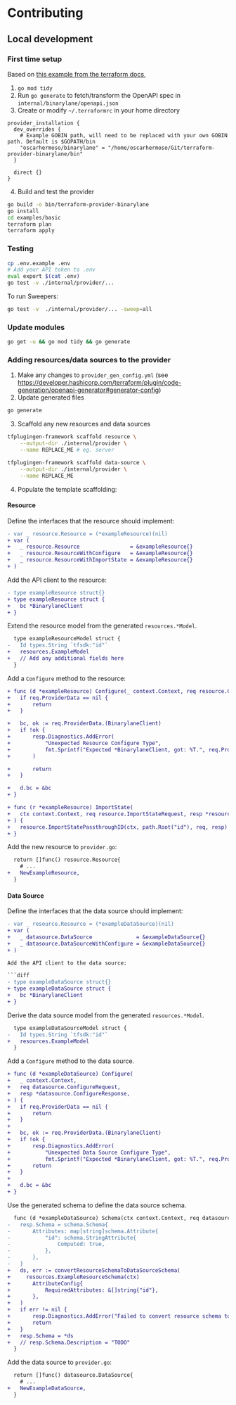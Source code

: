 # Contributing

## Local development

### First time setup

Based on [this example from the terraform docs](https://developer.hashicorp.com/terraform/plugin/code-generation/workflow-example),

1. `go mod tidy`
2. Run `go generate` to fetch/transform the OpenAPI spec in `internal/binarylane/openapi.json`
3. Create or modify `~/.terraformrc` in your home directory

```hcl
provider_installation {
  dev_overrides {
    # Example GOBIN path, will need to be replaced with your own GOBIN path. Default is $GOPATH/bin
    "oscarhermoso/binarylane" = "/home/oscarhermoso/Git/terraform-provider-binarylane/bin"
  }

  direct {}
}
```

4. Build and test the provider

```sh
go build -o bin/terraform-provider-binarylane
go install
cd examples/basic
terraform plan
terraform apply
```

### Testing


```sh
cp .env.example .env
# Add your API token to .env
eval export $(cat .env)
go test -v ./internal/provider/...
```

To run Sweepers:

```sh
go test -v  ./internal/provider/... -sweep=all
```

### Update modules

```sh
go get -u && go mod tidy && go generate
```

### Adding resources/data sources to the provider

1. Make any changes to `provider_gen_config.yml` (see https://developer.hashicorp.com/terraform/plugin/code-generation/openapi-generator#generator-config)
2. Update generated files

```sh
go generate
```

3. Scaffold any new resources and data sources

```sh
tfplugingen-framework scaffold resource \
    --output-dir ./internal/provider \
    --name REPLACE_ME # eg. server
```

```sh
tfplugingen-framework scaffold data-source \
    --output-dir ./internal/provider \
    --name REPLACE_ME
```

4. Populate the template scaffolding:

#### Resource

Define the interfaces that the resource should implement:

```diff
- var _ resource.Resource = (*exampleResource)(nil)
+ var (
+ 	_ resource.Resource                = &exampleResource{}
+ 	_ resource.ResourceWithConfigure   = &exampleResource{}
+ 	_ resource.ResourceWithImportState = &exampleResource{}
+ )
```

Add the API client to the resource:

```diff
- type exampleResource struct{}
+ type exampleResource struct {
+ 	bc *BinarylaneClient
+ }
```

Extend the resource model from the generated `resources.*Model`.

```diff
  type exampleResourceModel struct {
- 	Id types.String `tfsdk:"id"`
+ 	resources.ExampleModel
+   // Add any additional fields here
  }
```

Add a `Configure` method to the resource:

```diff
+ func (d *exampleResource) Configure(_ context.Context, req resource.ConfigureRequest, resp *resource.ConfigureResponse) {
+ 	if req.ProviderData == nil {
+ 		return
+ 	}

+ 	bc, ok := req.ProviderData.(BinarylaneClient)
+ 	if !ok {
+ 		resp.Diagnostics.AddError(
+ 			"Unexpected Resource Configure Type",
+ 			fmt.Sprintf("Expected *BinarylaneClient, got: %T.", req.ProviderData),
+ 		)

+ 		return
+ 	}

+ 	d.bc = &bc
+ }
```

```diff
+ func (r *exampleResource) ImportState(
+   ctx context.Context, req resource.ImportStateRequest, resp *resource.ImportStateResponse,
+ ) {
+ 	resource.ImportStatePassthroughID(ctx, path.Root("id"), req, resp)
+ }
```

Add the new resource to `provider.go`:

```diff
  return []func() resource.Resource{
    # ...
+   NewExampleResource,
  }
```

#### Data Source

Define the interfaces that the data source should implement:

```diff
- var _ resource.Resource = (*exampleDataSource)(nil)
+ var (
+ 	_ datasource.DataSource              = &exampleDataSource{}
+ 	_ datasource.DataSourceWithConfigure = &exampleDataSource{}
+ )

Add the API client to the data source:

```diff
- type exampleDataSource struct{}
+ type exampleDataSource struct {
+ 	bc *BinarylaneClient
+ }
```

Derive the data source model from the generated `resources.*Model`.

```diff
  type exampleDataSourceModel struct {
- 	Id types.String `tfsdk:"id"`
+ 	resources.ExampleModel
  }
```

Add a `Configure` method to the data source.

```diff
+ func (d *exampleDataSource) Configure(
+   _ context.Context,
+   req datasource.ConfigureRequest,
+   resp *datasource.ConfigureResponse,
+ ) {
+ 	if req.ProviderData == nil {
+ 		return
+ 	}
+
+ 	bc, ok := req.ProviderData.(BinarylaneClient)
+ 	if !ok {
+ 		resp.Diagnostics.AddError(
+ 			"Unexpected Data Source Configure Type",
+ 			fmt.Sprintf("Expected *BinarylaneClient, got: %T.", req.ProviderData))
+ 		return
+ 	}
+
+ 	d.bc = &bc
+ }
```

Use the generated schema to define the data source schema.

```diff
  func (d *exampleDataSource) Schema(ctx context.Context, req datasource.SchemaRequest, resp *datasource.SchemaResponse) {
- 	resp.Schema = schema.Schema{
- 		Attributes: map[string]schema.Attribute{
- 			"id": schema.StringAttribute{
- 				Computed: true,
- 			},
- 		},
- 	}
+   ds, err := convertResourceSchemaToDataSourceSchema(
+     resources.ExampleResourceSchema(ctx)
+ 		AttributeConfig{
+ 			RequiredAttributes: &[]string{"id"},
+ 		},
+ 	)
+ 	if err != nil {
+ 		resp.Diagnostics.AddError("Failed to convert resource schema to data source schema", err.Error())
+ 		return
+ 	}
+ 	resp.Schema = *ds
+ 	// resp.Schema.Description = "TODO"
  }
```

Add the data source to `provider.go`:

```diff
  return []func() datasource.DataSource{
    # ...
+   NewExampleDataSource,
  }
